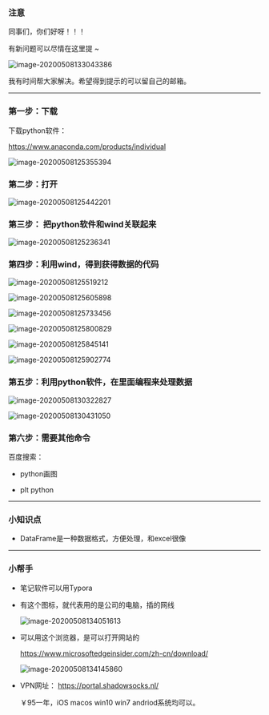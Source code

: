 ### 注意



同事们，你们好呀！！！

有新问题可以尽情在这里提 ~

![image-20200508133043386](asset/image-20200508133043386.png)

我有时间帮大家解决。希望得到提示的可以留自己的邮箱。



------



### 第一步：下载

下载python软件：

https://www.anaconda.com/products/individual 



![image-20200508125355394](asset/image-20200508125355394.png)

### 第二步：打开

![image-20200508125442201](asset/image-20200508125442201.png)



### 第三步： 把python软件和wind关联起来

![image-20200508125236341](asset/image-20200508125236341.png)



### 第四步：利用wind，得到获得数据的代码

![image-20200508125519212](asset/image-20200508125519212.png)

![image-20200508125605898](asset/image-20200508125605898.png)

![image-20200508125733456](asset/image-20200508125733456.png)

![image-20200508125800829](asset/image-20200508125800829.png)



![image-20200508125845141](asset/image-20200508125845141.png)



![image-20200508125902774](asset/image-20200508125902774.png)



### 第五步：利用python软件，在里面编程来处理数据

![image-20200508130322827](asset/image-20200508130322827.png)

![image-20200508130431050](asset/image-20200508130431050.png)



### 第六步：需要其他命令

百度搜索：

* python画图

* plt python

  

------

### 小知识点

* DataFrame是一种数据格式，方便处理，和excel很像



------

### 小帮手

* 笔记软件可以用Typora

* 有这个图标，就代表用的是公司的电脑，插的网线

  ![image-20200508134051613](asset/image-20200508134051613.png)

* 可以用这个浏览器，是可以打开网站的

  https://www.microsoftedgeinsider.com/zh-cn/download/

  ![image-20200508134145860](asset/image-20200508134145860.png)

* VPN网址： https://portal.shadowsocks.nl/

  ￥95一年，iOS macos win10 win7 andriod系统均可以。

